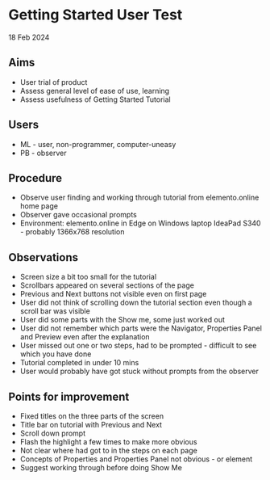 Getting Started User Test
=========================

18 Feb 2024

Aims
----

- User trial of product
- Assess general level of ease of use, learning
- Assess usefulness of Getting Started Tutorial

Users
-----

- ML - user, non-programmer, computer-uneasy
- PB - observer

Procedure
---------

- Observe user finding and working through tutorial from elemento.online home page
- Observer gave occasional prompts
- Environment: elemento.online in Edge on Windows laptop IdeaPad S340 - probably 1366x768 resolution

Observations
------------

- Screen size a bit too small for the tutorial
- Scrollbars appeared on several sections of the page
- Previous and Next buttons not visible even on first page
- User did not think of scrolling down the tutorial section even though a scroll bar was visible
- User did some parts with the Show me, some just worked out
- User did not remember which parts were the Navigator, Properties Panel and Preview even after the explanation
- User missed out one or two steps, had to be prompted - difficult to see which you have done
- Tutorial completed in under 10 mins
- User would probably have got stuck without prompts from the observer


Points for improvement
----------------------

- Fixed titles on the three parts of the screen
- Title bar on tutorial with Previous and Next
- Scroll down prompt
- Flash the highlight a few times to make more obvious
- Not clear where had got to in the steps on each page
- Concepts of Properties and Properties Panel not obvious - or element
- Suggest working through before doing Show Me
